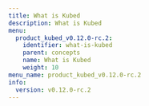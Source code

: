 ```yaml
---
title: What is Kubed
description: What is Kubed
menu:
  product_kubed_v0.12.0-rc.2:
    identifier: what-is-kubed
    parent: concepts
    name: What is Kubed
    weight: 10
menu_name: product_kubed_v0.12.0-rc.2
info:
  version: v0.12.0-rc.2
---
```


